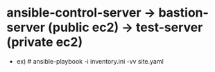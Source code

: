 # ansible-control-server -> bastion-server (public ec2) -> test-server (private ec2)

- ex) \# ansible-playbook -i inventory.ini -vv site.yaml
